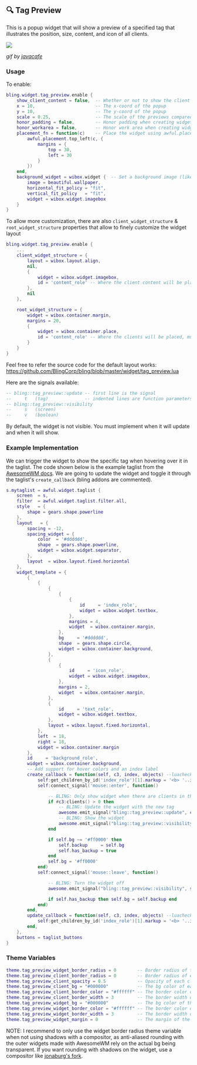 ## 🔍 Tag Preview <!-- {docsify-ignore} -->

This is a popup widget that will show a preview of a specified tag that illustrates the position, size, content, and icon of all clients.

![](https://imgur.com/zFdvs4K.gif)

*gif by [javacafe](https://github.com/JavaCafe01)*

### Usage

To enable:

```lua
bling.widget.tag_preview.enable {
    show_client_content = false,  -- Whether or not to show the client content
    x = 10,                       -- The x-coord of the popup
    y = 10,                       -- The y-coord of the popup
    scale = 0.25,                 -- The scale of the previews compared to the screen
    honor_padding = false,        -- Honor padding when creating widget size
    honor_workarea = false,       -- Honor work area when creating widget size
    placement_fn = function(c)    -- Place the widget using awful.placement (this overrides x & y)
        awful.placement.top_left(c, {
            margins = {
                top = 30,
                left = 30
            }
        })
    end,
	background_widget = wibox.widget {	-- Set a background image (like a wallpaper) for the widget 
        image = beautiful.wallpaper,
        horizontal_fit_policy = "fit",
        vertical_fit_policy   = "fit",
        widget = wibox.widget.imagebox
    }
}
```

To allow more customization, there are also `client_widget_structure` & `root_widget_structure` properties that allow to finely customize the widget layout
```lua
bling.widget.tag_preview.enable {
	...
	client_widget_structure = {
		layout = wibox.layout.align,
		nil,
		{
			widget = wibox.widget.imagebox,
			id = 'content_role' -- Where the client content will be placed, must be an imagebox
		},
		nil
	},

	root_widget_structure = {
		widget = wibox.container.margin,
		margins = 20,
		{
			widget = wibox.container.place,
			id = 'content_role' -- Where the clients will be placed, must be a place container for the positions to work
		}
	}
}
```
Feel free to refer the source code for the default layout works: https://github.com/BlingCorp/bling/blob/master/widget/tag_preview.lua

Here are the signals available:

```lua
-- bling::tag_preview::update -- first line is the signal
--     t   (tag)              -- indented lines are function parameters
-- bling::tag_preview::visibility
--     s   (screen)
--     v   (boolean)
```

By default, the widget is not visible. You must implement when it will update and when it will show.

### Example Implementation

We can trigger the widget to show the specific tag when hovering over it in the taglist. The code shown below is the example taglist from the [AwesomeWM docs](https://awesomewm.org/doc/api/classes/awful.widget.taglist.html). We are going to update the widget and toggle it through the taglist's `create_callback` (bling addons are commented).
```lua
s.mytaglist = awful.widget.taglist {
    screen  = s,
    filter  = awful.widget.taglist.filter.all,
    style   = {
        shape = gears.shape.powerline
    },
    layout   = {
        spacing = -12,
        spacing_widget = {
            color  = '#dddddd',
            shape  = gears.shape.powerline,
            widget = wibox.widget.separator,
        },
        layout  = wibox.layout.fixed.horizontal
    },
    widget_template = {
        {
            {
                {
                    {
                        {
                            id     = 'index_role',
                            widget = wibox.widget.textbox,
                        },
                        margins = 4,
                        widget  = wibox.container.margin,
                    },
                    bg     = '#dddddd',
                    shape  = gears.shape.circle,
                    widget = wibox.container.background,
                },
                {
                    {
                        id     = 'icon_role',
                        widget = wibox.widget.imagebox,
                    },
                    margins = 2,
                    widget  = wibox.container.margin,
                },
                {
                    id     = 'text_role',
                    widget = wibox.widget.textbox,
                },
                layout = wibox.layout.fixed.horizontal,
            },
            left  = 18,
            right = 18,
            widget = wibox.container.margin
        },
        id     = 'background_role',
        widget = wibox.container.background,
        -- Add support for hover colors and an index label
        create_callback = function(self, c3, index, objects) --luacheck: no unused args
            self:get_children_by_id('index_role')[1].markup = '<b> '..index..' </b>'
            self:connect_signal('mouse::enter', function()

                -- BLING: Only show widget when there are clients in the tag
                if #c3:clients() > 0 then
                    -- BLING: Update the widget with the new tag
                    awesome.emit_signal("bling::tag_preview::update", c3)
                    -- BLING: Show the widget
                    awesome.emit_signal("bling::tag_preview::visibility", s, true)
                end

                if self.bg ~= '#ff0000' then
                    self.backup     = self.bg
                    self.has_backup = true
                end
                self.bg = '#ff0000'
            end)
            self:connect_signal('mouse::leave', function()

                -- BLING: Turn the widget off
                awesome.emit_signal("bling::tag_preview::visibility", s, false)

                if self.has_backup then self.bg = self.backup end
            end)
        end,
        update_callback = function(self, c3, index, objects) --luacheck: no unused args
            self:get_children_by_id('index_role')[1].markup = '<b> '..index..' </b>'
        end,
    },
    buttons = taglist_buttons
}
```

### Theme Variables

```lua
theme.tag_preview_widget_border_radius = 0        -- Border radius of the widget (With AA)
theme.tag_preview_client_border_radius = 0        -- Border radius of each client in the widget (With AA)
theme.tag_preview_client_opacity = 0.5            -- Opacity of each client
theme.tag_preview_client_bg = "#000000"           -- The bg color of each client
theme.tag_preview_client_border_color = "#ffffff" -- The border color of each client
theme.tag_preview_client_border_width = 3         -- The border width of each client
theme.tag_preview_widget_bg = "#000000"           -- The bg color of the widget
theme.tag_preview_widget_border_color = "#ffffff" -- The border color of the widget
theme.tag_preview_widget_border_width = 3         -- The border width of the widget
theme.tag_preview_widget_margin = 0               -- The margin of the widget
```

NOTE: I recommend to only use the widget border radius theme variable when not using shadows with a compositor, as anti-aliased rounding with the outer widgets made with AwesomeWM rely on the actual bg being transparent. If you want rounding with shadows on the widget, use a compositor like [jonaburg's fork](https://github.com/jonaburg/picom).
